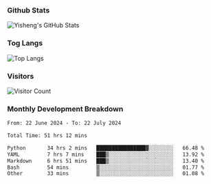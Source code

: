 ### Github Stats
![Yisheng's GitHub Stats](https://github-readme-stats-9qabuvhk1-gongyisheng.vercel.app/api?username=gongyisheng&count_private=true&show_icons=true)
### Tog Langs
![Top Langs](https://github-readme-stats-9qabuvhk1-gongyisheng.vercel.app/api/top-langs/?username=gongyisheng&layout=compact)
### Visitors
![Visitor Count](https://profile-counter.glitch.me/gongyisheng/count.svg)
### Monthly Development Breakdown
<!--START_SECTION:waka-->

```txt
From: 22 June 2024 - To: 22 July 2024

Total Time: 51 hrs 12 mins

Python       34 hrs 2 mins   ████████████████▓░░░░░░░░   66.48 %
YAML         7 hrs 7 mins    ███▒░░░░░░░░░░░░░░░░░░░░░   13.92 %
Markdown     6 hrs 51 mins   ███▒░░░░░░░░░░░░░░░░░░░░░   13.40 %
Bash         54 mins         ▒░░░░░░░░░░░░░░░░░░░░░░░░   01.77 %
Other        33 mins         ▒░░░░░░░░░░░░░░░░░░░░░░░░   01.08 %
```

<!--END_SECTION:waka-->
